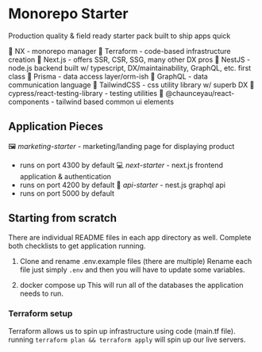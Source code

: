 # Monorepo Starter

Production quality & field ready starter pack built to ship apps quick

🧰  NX - monorepo manager
🧰  Terraform - code-based infrastructure creation
🧰  Next.js - offers SSR, CSR, SSG, many other DX pros
🧰  NestJS - node.js backend built w/ typescript, DX/maintainability, GraphQL, etc. first class
🧰  Prisma - data access layer/orm-ish
🧰  GraphQL - data communication language
🧰  TailwindCSS - css utility library w/ superb DX
🧰  cypress/react-testing-library - testing utilities
🧰  @chaunceyau/react-components - tailwind based common ui elements

## Application Pieces
🖼️  *marketing-starter* - marketing/landing page for displaying product
  - runs on port 4300 by default
💻  *next-starter* - next.js frontend application & authentication
  - runs on port 4200 by default
📮  *api-starter* - nest.js graphql api
  - runs on port 5000 by default

## Starting from scratch
There are individual README files in each app directory as well. Complete both checklists to get application running.

1. Clone and rename .env.example files (there are multiple)
Rename each file just simply `.env` and then you will have to update some variables.

2. docker compose up
This will run all of the databases the application needs to run.

### Terraform setup
Terraform allows us to spin up infrastructure using code (main.tf file). running `terraform plan && terraform apply` will spin up our live servers.